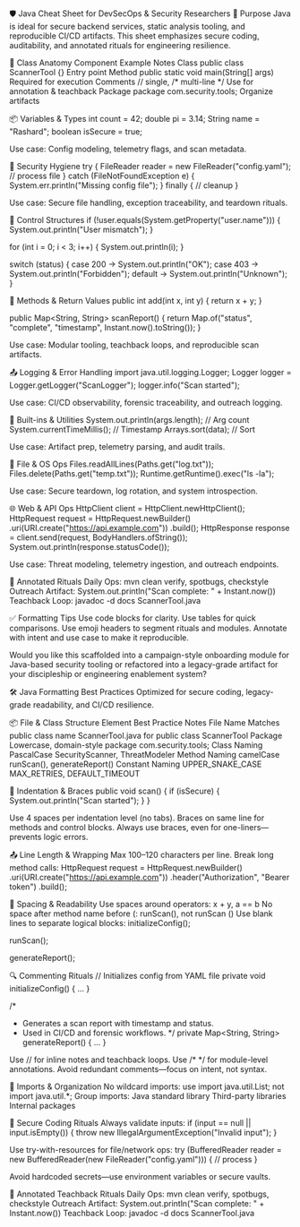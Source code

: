🛡️ Java Cheat Sheet for DevSecOps & Security Researchers
📌 Purpose
Java is ideal for secure backend services, static analysis tooling, and reproducible CI/CD artifacts. This sheet emphasizes secure coding, auditability, and annotated rituals for engineering resilience.

🔧 Class Anatomy
Component
Example
Notes
Class
public class ScannerTool {}
Entry point
Method
public static void main(String[] args)
Required for execution
Comments
// single, /* multi-line */
Use for annotation & teachback
Package
package com.security.tools;
Organize artifacts


📦 Variables & Types
int count = 42;
double pi = 3.14;
String name = "Rashard";
boolean isSecure = true;

Use case: Config modeling, telemetry flags, and scan metadata.

🔐 Security Hygiene
try {
    FileReader reader = new FileReader("config.yaml");
    // process file
} catch (FileNotFoundException e) {
    System.err.println("Missing config file");
} finally {
    // cleanup
}

Use case: Secure file handling, exception traceability, and teardown rituals.

🔄 Control Structures
if (!user.equals(System.getProperty("user.name"))) {
    System.out.println("User mismatch");
}

for (int i = 0; i < 3; i++) {
    System.out.println(i);
}

switch (status) {
    case 200 -> System.out.println("OK");
    case 403 -> System.out.println("Forbidden");
    default -> System.out.println("Unknown");
}


🧪 Methods & Return Values
public int add(int x, int y) {
    return x + y;
}

public Map<String, String> scanReport() {
    return Map.of("status", "complete", "timestamp", Instant.now().toString());
}

Use case: Modular tooling, teachback loops, and reproducible scan artifacts.

📤 Logging & Error Handling
import java.util.logging.Logger;
Logger logger = Logger.getLogger("ScanLogger");
logger.info("Scan started");

Use case: CI/CD observability, forensic traceability, and outreach logging.

🧰 Built-ins & Utilities
System.out.println(args.length);     // Arg count
System.currentTimeMillis();          // Timestamp
Arrays.sort(data);                   // Sort

Use case: Artifact prep, telemetry parsing, and audit trails.

🔄 File & OS Ops
Files.readAllLines(Paths.get("log.txt"));
Files.delete(Paths.get("temp.txt"));
Runtime.getRuntime().exec("ls -la");

Use case: Secure teardown, log rotation, and system introspection.

🌐 Web & API Ops
HttpClient client = HttpClient.newHttpClient();
HttpRequest request = HttpRequest.newBuilder()
    .uri(URI.create("https://api.example.com"))
    .build();
HttpResponse<String> response = client.send(request, BodyHandlers.ofString());
System.out.println(response.statusCode());

Use case: Threat modeling, telemetry ingestion, and outreach endpoints.

🧠 Annotated Rituals
Daily Ops: mvn clean verify, spotbugs, checkstyle
Outreach Artifact: System.out.println("Scan complete: " + Instant.now())
Teachback Loop: javadoc -d docs ScannerTool.java

✅ Formatting Tips
Use code blocks for clarity.
Use tables for quick comparisons.
Use emoji headers to segment rituals and modules.
Annotate with intent and use case to make it reproducible.

Would you like this scaffolded into a campaign-style onboarding module for Java-based security tooling or refactored into a legacy-grade artifact for your discipleship or engineering enablement system?


🛠️ Java Formatting Best Practices
Optimized for secure coding, legacy-grade readability, and CI/CD resilience.

📦 File & Class Structure
Element
Best Practice
Notes
File Name
Matches public class name
ScannerTool.java for public class ScannerTool
Package
Lowercase, domain-style
package com.security.tools;
Class Naming
PascalCase
SecurityScanner, ThreatModeler
Method Naming
camelCase
runScan(), generateReport()
Constant Naming
UPPER_SNAKE_CASE
MAX_RETRIES, DEFAULT_TIMEOUT


🔧 Indentation & Braces
public void scan() {
    if (isSecure) {
        System.out.println("Scan started");
    }
}

Use 4 spaces per indentation level (no tabs).
Braces on same line for methods and control blocks.
Always use braces, even for one-liners—prevents logic errors.

📤 Line Length & Wrapping
Max 100–120 characters per line.
Break long method calls:
HttpRequest request = HttpRequest.newBuilder()
    .uri(URI.create("https://api.example.com"))
    .header("Authorization", "Bearer token")
    .build();


🧪 Spacing & Readability
Use spaces around operators: x + y, a == b
No space after method name before (: runScan(), not runScan ()
Use blank lines to separate logical blocks:
initializeConfig();

runScan();

generateReport();


🔍 Commenting Rituals
// Initializes config from YAML file
private void initializeConfig() { ... }

/*
 * Generates a scan report with timestamp and status.
 * Used in CI/CD and forensic workflows.
 */
private Map<String, String> generateReport() { ... }

Use // for inline notes and teachback loops.
Use /* */ for module-level annotations.
Avoid redundant comments—focus on intent, not syntax.

🧰 Imports & Organization
No wildcard imports: use import java.util.List; not import java.util.*;
Group imports:
Java standard library
Third-party libraries
Internal packages

🔐 Secure Coding Rituals
Always validate inputs:
if (input == null || input.isEmpty()) {
    throw new IllegalArgumentException("Invalid input");
}

Use try-with-resources for file/network ops:
try (BufferedReader reader = new BufferedReader(new FileReader("config.yaml"))) {
    // process
}

Avoid hardcoded secrets—use environment variables or secure vaults.

🧠 Annotated Teachback Rituals
Daily Ops: mvn clean verify, spotbugs, checkstyle
Outreach Artifact: System.out.println("Scan complete: " + Instant.now())
Teachback Loop: javadoc -d docs ScannerTool.java
